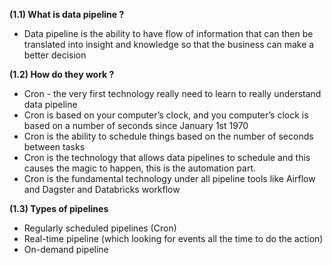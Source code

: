 **(1.1) What is data pipeline ?**
- Data pipeline is the ability to have flow of information that can then be translated into insight and knowledge so that the business can make a better decision


**(1.2) How do they work ?**
- Cron - the very first technology really need to learn to really understand data pipeline
- Cron is based on your computer’s clock, and you computer’s clock is based on a number of seconds since January 1st 1970
- Cron is the ability to schedule things based on the number of seconds between tasks
- Cron is the technology that allows data pipelines to schedule and this causes the magic to happen, this is the automation part.
- Cron is the fundamental technology under all pipeline tools like Airflow and Dagster and Databricks workflow


**(1.3) Types of pipelines**
- Regularly scheduled pipelines (Cron)
- Real-time pipeline (which looking for events all the time to do the action)
- On-demand pipeline

